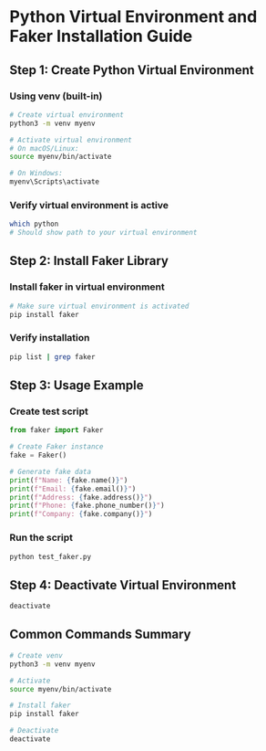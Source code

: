 # Python Virtual Environment and Faker Installation Guide

## Step 1: Create Python Virtual Environment

### Using venv (built-in)
```bash
# Create virtual environment
python3 -m venv myenv

# Activate virtual environment
# On macOS/Linux:
source myenv/bin/activate

# On Windows:
myenv\Scripts\activate
```

### Verify virtual environment is active
```bash
which python
# Should show path to your virtual environment
```

## Step 2: Install Faker Library

### Install faker in virtual environment
```bash
# Make sure virtual environment is activated
pip install faker
```

### Verify installation
```bash
pip list | grep faker
```

## Step 3: Usage Example

### Create test script
```python
from faker import Faker

# Create Faker instance
fake = Faker()

# Generate fake data
print(f"Name: {fake.name()}")
print(f"Email: {fake.email()}")
print(f"Address: {fake.address()}")
print(f"Phone: {fake.phone_number()}")
print(f"Company: {fake.company()}")
```

### Run the script
```bash
python test_faker.py
```

## Step 4: Deactivate Virtual Environment

```bash
deactivate
```

## Common Commands Summary

```bash
# Create venv
python3 -m venv myenv

# Activate
source myenv/bin/activate

# Install faker
pip install faker

# Deactivate
deactivate
```